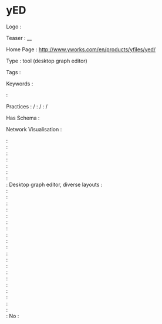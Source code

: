 # yED

Logo
:   ![]()

Teaser
:   __

Home Page
:   http://www.yworks.com/en/products/yfiles/yed/

Type
:   tool (desktop graph editor)

Tags
:   

Keywords
:   

:   

Practices
:    / 
:    / 
:    / 

Has Schema
:   

Network Visualisation
:   


:   
:   
:   
:   
:   
:   
:   
:   Desktop graph editor, diverse layouts
:   
:   
:   
:   
:   
:   
:   
:   
:   
:   
:   
:   
:   
:   
:   
:   
:   
:   
:   
:   
:   
:   No
:   
